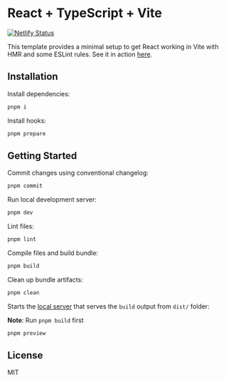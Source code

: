 # React + TypeScript + Vite

[![Netlify Status](https://api.netlify.com/api/v1/badges/0781642b-9a82-463b-a46a-f3dcb64cfaee/deploy-status)](https://app.netlify.com/sites/pnlb-vite-project/deploys)

This template provides a minimal setup to get React working in Vite with HMR and some ESLint rules. See it in action [here](https://pnlb-vite-project.netlify.app/).

## Installation

Install dependencies:

```bash
pnpm i
```

Install hooks:

```bash
pnpm prepare
```

## Getting Started

Commit changes using conventional changelog:

```bash
pnpm commit
```

Run local development server:

```bash
pnpm dev
```

Lint files:

```bash
pnpm lint
```

Compile files and build bundle:

```bash
pnpm build
```

Clean up bundle artifacts:

```bash
pnpm clean
```

Starts the [local server](http://localhost:4173/) that serves the `build` output from `dist/` folder:

**Note**: Run `pnpm build` first

```bash
pnpm preview
```

## License

MIT
